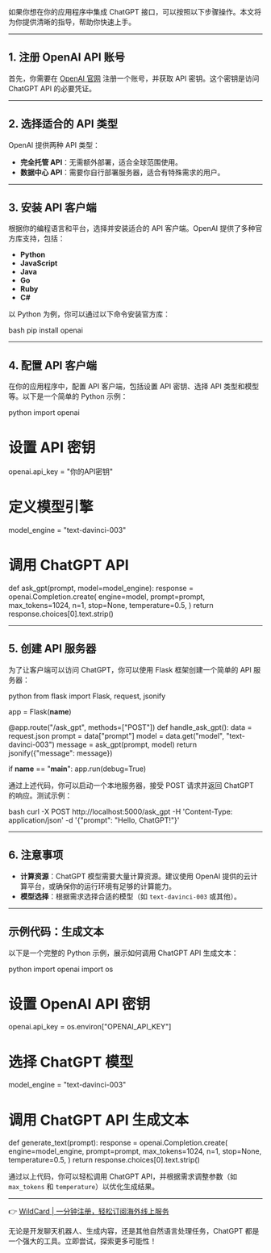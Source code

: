 如果你想在你的应用程序中集成 ChatGPT 接口，可以按照以下步骤操作。本文将为你提供清晰的指导，帮助你快速上手。

---

## 1. 注册 OpenAI API 账号

首先，你需要在 [OpenAI 官网](https://openai.com) 注册一个账号，并获取 API 密钥。这个密钥是访问 ChatGPT API 的必要凭证。

---

## 2. 选择适合的 API 类型

OpenAI 提供两种 API 类型：

- **完全托管 API**：无需额外部署，适合全球范围使用。
- **数据中心 API**：需要你自行部署服务器，适合有特殊需求的用户。

---

## 3. 安装 API 客户端

根据你的编程语言和平台，选择并安装适合的 API 客户端。OpenAI 提供了多种官方库支持，包括：

- **Python**
- **JavaScript**
- **Java**
- **Go**
- **Ruby**
- **C#**

以 Python 为例，你可以通过以下命令安装官方库：

bash
pip install openai


---

## 4. 配置 API 客户端

在你的应用程序中，配置 API 客户端，包括设置 API 密钥、选择 API 类型和模型等。以下是一个简单的 Python 示例：

python
import openai

# 设置 API 密钥
openai.api_key = "你的API密钥"

# 定义模型引擎
model_engine = "text-davinci-003"

# 调用 ChatGPT API
def ask_gpt(prompt, model=model_engine):
    response = openai.Completion.create(
        engine=model,
        prompt=prompt,
        max_tokens=1024,
        n=1,
        stop=None,
        temperature=0.5,
    )
    return response.choices[0].text.strip()


---

## 5. 创建 API 服务器

为了让客户端可以访问 ChatGPT，你可以使用 Flask 框架创建一个简单的 API 服务器：

python
from flask import Flask, request, jsonify

app = Flask(__name__)

@app.route("/ask_gpt", methods=["POST"])
def handle_ask_gpt():
    data = request.json
    prompt = data["prompt"]
    model = data.get("model", "text-davinci-003")
    message = ask_gpt(prompt, model)
    return jsonify({"message": message})

if __name__ == "__main__":
    app.run(debug=True)


通过上述代码，你可以启动一个本地服务器，接受 POST 请求并返回 ChatGPT 的响应。测试示例：

bash
curl -X POST http://localhost:5000/ask_gpt -H 'Content-Type: application/json' -d '{"prompt": "Hello, ChatGPT!"}'


---

## 6. 注意事项

- **计算资源**：ChatGPT 模型需要大量计算资源。建议使用 OpenAI 提供的云计算平台，或确保你的运行环境有足够的计算能力。
- **模型选择**：根据需求选择合适的模型（如 `text-davinci-003` 或其他）。

---

## 示例代码：生成文本

以下是一个完整的 Python 示例，展示如何调用 ChatGPT API 生成文本：

python
import openai
import os

# 设置 OpenAI API 密钥
openai.api_key = os.environ["OPENAI_API_KEY"]

# 选择 ChatGPT 模型
model_engine = "text-davinci-003"

# 调用 ChatGPT API 生成文本
def generate_text(prompt):
    response = openai.Completion.create(
        engine=model_engine,
        prompt=prompt,
        max_tokens=1024,
        n=1,
        stop=None,
        temperature=0.5,
    )
    return response.choices[0].text.strip()


通过以上代码，你可以轻松调用 ChatGPT API，并根据需求调整参数（如 `max_tokens` 和 `temperature`）以优化生成结果。

---

👉 [WildCard | 一分钟注册，轻松订阅海外线上服务](https://bit.ly/bewildcard)

无论是开发聊天机器人、生成内容，还是其他自然语言处理任务，ChatGPT 都是一个强大的工具。立即尝试，探索更多可能性！